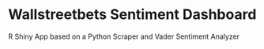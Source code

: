 # Wallstreetbets Sentiment Dashboard

R Shiny App based on a Python Scraper and Vader Sentiment Analyzer
